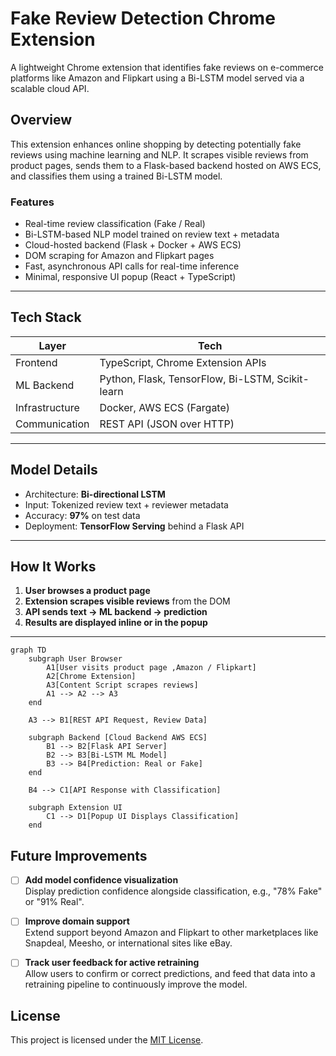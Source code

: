 #  Fake Review Detection Chrome Extension

A lightweight Chrome extension that identifies fake reviews on e-commerce platforms like Amazon and Flipkart using a Bi-LSTM model served via a scalable cloud API.

##  Overview

This extension enhances online shopping by detecting potentially fake reviews using machine learning and NLP. It scrapes visible reviews from product pages, sends them to a Flask-based backend hosted on AWS ECS, and classifies them using a trained Bi-LSTM model.

###  Features

-  Real-time review classification (Fake / Real)
-  Bi-LSTM-based NLP model trained on review text + metadata
-  Cloud-hosted backend (Flask + Docker + AWS ECS)
-  DOM scraping for Amazon and Flipkart pages
-  Fast, asynchronous API calls for real-time inference
-  Minimal, responsive UI popup (React + TypeScript)

---

##  Tech Stack

| Layer          | Tech                                                  |
|----------------|-------------------------------------------------------|
| Frontend       | TypeScript, Chrome Extension APIs              |
| ML Backend     | Python, Flask, TensorFlow, Bi-LSTM, Scikit-learn      |
| Infrastructure | Docker, AWS ECS (Fargate)                             |
| Communication  | REST API (JSON over HTTP)                             |

---

##  Model Details

- Architecture: **Bi-directional LSTM**
- Input: Tokenized review text + reviewer metadata
- Accuracy: **97%** on test data
- Deployment: **TensorFlow Serving** behind a Flask API

---

##  How It Works

1. **User browses a product page**
2. **Extension scrapes visible reviews** from the DOM
3. **API sends text → ML backend → prediction**
4. **Results are displayed inline or in the popup**

---

```mermaid
graph TD
    subgraph User Browser
        A1[User visits product page ,Amazon / Flipkart]
        A2[Chrome Extension]
        A3[Content Script scrapes reviews]
        A1 --> A2 --> A3
    end

    A3 --> B1[REST API Request, Review Data]

    subgraph Backend [Cloud Backend AWS ECS]
        B1 --> B2[Flask API Server]
        B2 --> B3[Bi-LSTM ML Model]
        B3 --> B4[Prediction: Real or Fake]
    end

    B4 --> C1[API Response with Classification]

    subgraph Extension UI
        C1 --> D1[Popup UI Displays Classification]
    end

```



##  Future Improvements

- [ ] **Add model confidence visualization**  
  Display prediction confidence alongside classification, e.g., "78% Fake" or "91% Real".

- [ ] **Improve domain support**  
  Extend support beyond Amazon and Flipkart to other marketplaces like Snapdeal, Meesho, or international sites like eBay.

- [ ] **Track user feedback for active retraining**  
  Allow users to confirm or correct predictions, and feed that data into a retraining pipeline to continuously improve the model.

##  License

This project is licensed under the [MIT License](./LICENSE).



